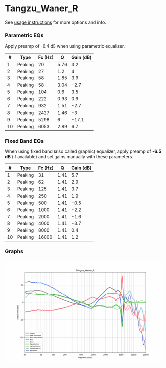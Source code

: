 # Tangzu_Waner_R
See [usage instructions](https://github.com/jaakkopasanen/AutoEq#usage) for more options and info.

### Parametric EQs
Apply preamp of -6.4 dB when using parametric equalizer.

|   # | Type    |   Fc (Hz) |    Q |   Gain (dB) |
|-----|---------|-----------|------|-------------|
|   1 | Peaking |        20 | 5.76 |         3.2 |
|   2 | Peaking |        27 | 1.2  |         4   |
|   3 | Peaking |        58 | 1.85 |         3.9 |
|   4 | Peaking |        58 | 3.04 |        -2.7 |
|   5 | Peaking |       104 | 0.6  |         3.5 |
|   6 | Peaking |       222 | 0.93 |         0.9 |
|   7 | Peaking |       932 | 1.51 |        -2.7 |
|   8 | Peaking |      2427 | 1.46 |        -3   |
|   9 | Peaking |      5298 | 6    |       -17.1 |
|  10 | Peaking |      6053 | 2.89 |         6.7 |

### Fixed Band EQs
When using fixed band (also called graphic) equalizer, apply preamp of **-6.5 dB** (if available) and set gains manually with these parameters.

|   # | Type    |   Fc (Hz) |    Q |   Gain (dB) |
|-----|---------|-----------|------|-------------|
|   1 | Peaking |        31 | 1.41 |         5.7 |
|   2 | Peaking |        62 | 1.41 |         2.9 |
|   3 | Peaking |       125 | 1.41 |         3.7 |
|   4 | Peaking |       250 | 1.41 |         1.9 |
|   5 | Peaking |       500 | 1.41 |        -0.5 |
|   6 | Peaking |      1000 | 1.41 |        -2.2 |
|   7 | Peaking |      2000 | 1.41 |        -1.6 |
|   8 | Peaking |      4000 | 1.41 |        -3.7 |
|   9 | Peaking |      8000 | 1.41 |         0.4 |
|  10 | Peaking |     16000 | 1.41 |         1.2 |

### Graphs
![](./Tangzu_Waner_R.png)

